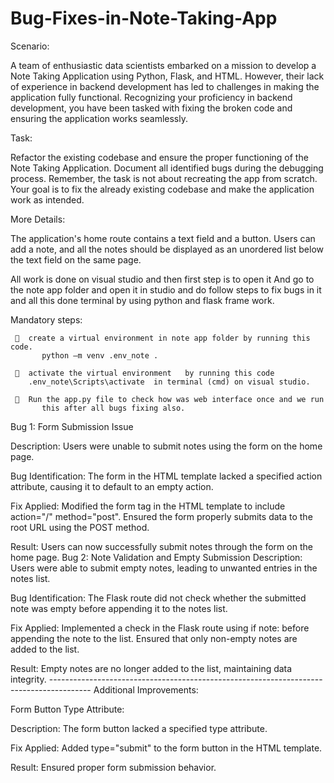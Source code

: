 # Bug-Fixes-in-Note-Taking-App

Scenario:

A team of enthusiastic data scientists embarked on a mission to develop a Note Taking Application using Python, Flask, and HTML. However, their lack of experience in backend development has led to challenges in making the application fully functional. Recognizing your proficiency in backend development, you have been tasked with fixing the broken code and ensuring the application works seamlessly.

Task:

Refactor the existing codebase and ensure the proper functioning of the Note Taking Application. Document all identified bugs during the debugging process. Remember, the task is not about recreating the app from scratch. Your goal is to fix the already existing codebase and make the application work as intended.

More Details:

The application's home route contains a text field and a button. Users can add a note, and all the notes should be displayed as an unordered list below the text field on the same page.

All work is done on visual studio and then first step is to open it And go to the note app folder and open it in studio and do follow steps to fix bugs in it and all this done terminal by using python and flask frame work.

Mandatory steps:

       create a virtual environment in note app folder by running this code.
           python –m venv .env_note .

       activate the virtual environment   by running this code
        .env_note\Scripts\activate  in terminal (cmd) on visual studio.       

       Run the app.py file to check how was web interface once and we run
           this after all bugs fixing also.
Bug 1: Form Submission Issue

Description: Users were unable to submit notes using the form on the home page.

Bug Identification: The form in the HTML template lacked a specified action attribute, causing it to default to an empty action.

Fix Applied: Modified the form tag in the HTML template to include action="/" method="post". Ensured the form properly submits data to the root URL using the POST method.

Result: Users can now successfully submit notes through the form on the home page.
Bug 2: Note Validation and Empty Submission Description: Users were able to submit empty notes, leading to unwanted entries in the notes list.

Bug Identification: The Flask route did not check whether the submitted note was empty before appending it to the notes list.

Fix Applied: Implemented a check in the Flask route using if note: before appending the note to the list. Ensured that only non-empty notes are added to the list.

Result: Empty notes are no longer added to the list, maintaining data integrity. ---------------------------------------------------------------------------------------- Additional Improvements:

Form Button Type Attribute:

Description: The form button lacked a specified type attribute.

Fix Applied: Added type="submit" to the form button in the HTML template.

Result: Ensured proper form submission behavior.
